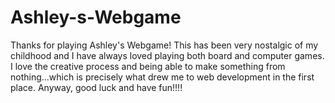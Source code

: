 # Ashley-s-Webgame

Thanks for playing Ashley's Webgame! This has been very nostalgic of my childhood and I have always loved playing both board and computer games.  I love the creative process and being able to make something from nothing...which is precisely what drew me to web development in the first place.  Anyway, good luck and have fun!!!!